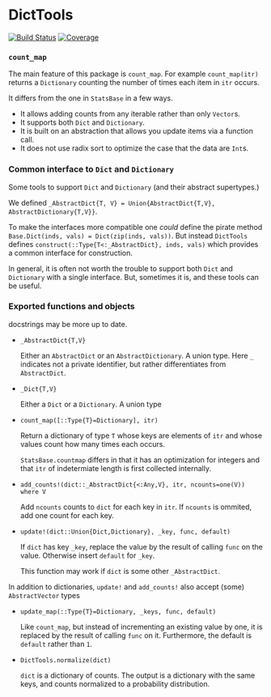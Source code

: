 # DictTools

[![Build Status](https://github.com/jlapeyre/DictTools.jl/actions/workflows/CI.yml/badge.svg?branch=main)](https://github.com/jlapeyre/DictTools.jl/actions/workflows/CI.yml?query=branch%3Amain)
[![Coverage](https://codecov.io/gh/jlapeyre/DictTools.jl/branch/main/graph/badge.svg)](https://codecov.io/gh/jlapeyre/DictTools.jl)

### `count_map`

The main feature of this package is `count_map`. For example `count_map(itr)` returns a `Dictionary` counting
the number of times each item in `itr` occurs.

It differs from the one in `StatsBase` in a few ways.

* It allows adding counts from any iterable rather than only `Vector`s.
* It supports both `Dict` and `Dictionary`.
* It is built on an abstraction that allows you update items via a function call.
* It does not use radix sort to optimize the case that the data are `Int`s.

### Common interface to `Dict` and `Dictionary`

Some tools to support `Dict` and `Dictionary` (and their abstract supertypes.)

We defined `_AbstractDict{T, V} = Union{AbstractDict{T,V}, AbstractDictionary{T,V}}`.

To make the interfaces more compatible one *could* define the pirate method `Base.Dict(inds, vals) = Dict(zip(inds, vals))`.
But instead `DictTools` defines `construct(::Type{T<:_AbstractDict}, inds, vals)` which provides a common interface for
construction.

In general, it is often not worth the trouble to support both `Dict` and `Dictionary` with a single interface.
But, sometimes it is, and these tools can be useful.

### Exported functions and objects

docstrings may be more up to date.

* `_AbstractDict{T,V}`

   Either an `AbstractDict` or an `AbstractDictionary`. A union type.
   Here `_` indicates not a private identifier, but rather differentiates from `AbstractDict`.
* `_Dict{T,V}`

    Either a `Dict` or a `Dictionary`. A union type

* `count_map([::Type{T}=Dictionary], itr)`

    Return a dictionary of type `T` whose keys are elements of `itr`
    and whose values count how many times each occurs.

    `StatsBase.countmap` differs in that it has an optimization for
    integers and that `itr` of indetermiate length is first collected
    internally.


*  `add_counts!(dict::_AbstractDict{<:Any,V}, itr, ncounts=one(V)) where V`

    Add `ncounts` counts to `dict` for each key in `itr`. If `ncounts` is ommited,
    add one count for each key.

*  `update!(dict::Union{Dict,Dictionary}, _key, func, default)`

    If `dict` has key `_key`, replace the value by the result of calling `func` on the value.
    Otherwise insert `default` for `_key`.

    This function may work if `dict` is some other `_AbstractDict`.

In addition to dictionaries, `update!` and `add_counts!` also accept (some) `AbstractVector` types

*  `update_map(::Type{T}=Dictionary, _keys, func, default)`

    Like `count_map`, but instead of incrementing an existing value by one, it is replaced
    by the result of calling `func` on it. Furthermore, the default is `default` rather than `1`.

*  `DictTools.normalize(dict)`

    `dict` is a dictionary of counts. The output is a dictionary with the same keys, and counts normalized to a probability distribution.

